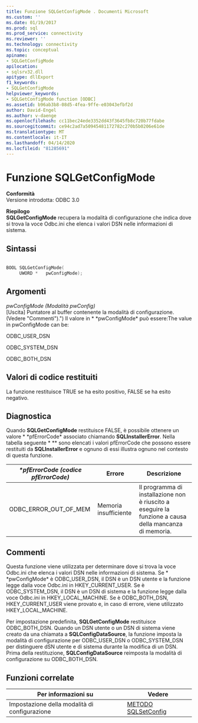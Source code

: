 ```yaml
---
title: Funzione SQLGetConfigMode . Documenti Microsoft
ms.custom: ''
ms.date: 01/19/2017
ms.prod: sql
ms.prod_service: connectivity
ms.reviewer: ''
ms.technology: connectivity
ms.topic: conceptual
apiname:
- SQLGetConfigMode
apilocation:
- sqlsrv32.dll
apitype: dllExport
f1_keywords:
- SQLGetConfigMode
helpviewer_keywords:
- SQLGetConfigMode function [ODBC]
ms.assetid: b96ab3b8-08d5-4fea-9ffe-e03043efbf2d
author: David-Engel
ms.author: v-daenge
ms.openlocfilehash: cc11bec24ede3352dd43f3645fb8c720b77fdabe
ms.sourcegitcommit: ce94c2ad7a50945481172782c270b5b0206e61de
ms.translationtype: MT
ms.contentlocale: it-IT
ms.lasthandoff: 04/14/2020
ms.locfileid: "81285691"
---
```

# <a name="sqlgetconfigmode-function"></a>Funzione SQLGetConfigMode
**Conformità**  
 Versione introdotta: ODBC 3.0  
  
 **Riepilogo**  
 **SQLGetConfigMode** recupera la modalità di configurazione che indica dove si trova la voce Odbc.ini che elenca i valori DSN nelle informazioni di sistema.  
  
## <a name="syntax"></a>Sintassi  
  
```cpp  
  
BOOL SQLGetConfigMode(  
     UWORD *   pwConfigMode);  
```  
  
## <a name="arguments"></a>Argomenti  
 *pwConfigMode (Modalità pwConfig)*  
 [Uscita] Puntatore al buffer contenente la modalità di configurazione. (Vedere "Commenti").") Il valore in * \*pwConfigMode* può essere:The value in pwConfigMode can be:  
  
 ODBC_USER_DSN  
  
 ODBC_SYSTEM_DSN  
  
 ODBC_BOTH_DSN  
  
## <a name="returns"></a>Valori di codice restituiti  
 La funzione restituisce TRUE se ha esito positivo, FALSE se ha esito negativo.  
  
## <a name="diagnostics"></a>Diagnostica  
 Quando **SQLGetConfigMode** restituisce FALSE, è possibile ottenere un valore * \*pfErrorCode* associato chiamando **SQLInstallerError**. Nella tabella seguente * \** sono elencati i valori pfErrorCode che possono essere restituiti da **SQLInstallerError** e ognuno di essi illustra ognuno nel contesto di questa funzione.  
  
|*\*pfErrorCode (codice pfErrorCode)*|Errore|Descrizione|  
|---------------------|-----------|-----------------|  
|ODBC_ERROR_OUT_OF_MEM|Memoria insufficiente|Il programma di installazione non è riuscito a eseguire la funzione a causa della mancanza di memoria.|  
  
## <a name="comments"></a>Commenti  
 Questa funzione viene utilizzata per determinare dove si trova la voce Odbc.ini che elenca i valori DSN nelle informazioni di sistema. Se * \*pwConfigMode* è ODBC_USER_DSN, il DSN è un DSN utente e la funzione legge dalla voce Odbc.ini in HKEY_CURRENT_USER. Se è ODBC_SYSTEM_DSN, il DSN è un DSN di sistema e la funzione legge dalla voce Odbc.ini in HKEY_LOCAL_MACHINE. Se è ODBC_BOTH_DSN, HKEY_CURRENT_USER viene provato e, in caso di errore, viene utilizzato HKEY_LOCAL_MACHINE.  
  
 Per impostazione predefinita, **SQLGetConfigMode** restituisce ODBC_BOTH_DSN. Quando un DSN utente o un DSN di sistema viene creato da una chiamata a **SQLConfigDataSource**, la funzione imposta la modalità di configurazione per ODBC_USER_DSN o ODBC_SYSTEM_DSN per distinguere dSN utente e di sistema durante la modifica di un DSN. Prima della restituzione, **SQLConfigDataSource** reimposta la modalità di configurazione su ODBC_BOTH_DSN.  
  
## <a name="related-functions"></a>Funzioni correlate  
  
|Per informazioni su|Vedere|  
|---------------------------|---------|  
|Impostazione della modalità di configurazione|[METODO SQLSetConfig](../../../odbc/reference/syntax/sqlsetconfigmode-function.md)|
